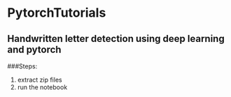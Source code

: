 # PytorchTutorials
## Handwritten letter detection using deep learning and pytorch

###Steps:
1. extract zip files
2. run the notebook
